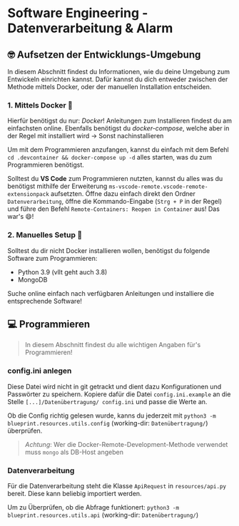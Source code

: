 # Software Engineering - Datenverarbeitung & Alarm

## 🤓 Aufsetzen der Entwicklungs-Umgebung
In diesem Abschnitt findest du Informationen, wie du deine Umgebung zum Entwickeln einrichten kannst. Dafür kannst du dich entweder zwischen der Methode mittels Docker, oder der manuellen Installation entscheiden.

### 1. Mittels Docker 🐳
Hierfür benötigst du nur: *Docker*! Anleitungen zum Installieren findest du am einfachsten online. Ebenfalls benötigst du *docker-compose*, welche aber in der Regel mit installiert wird -> Sonst nachinstallieren

Um mit dem Programmieren anzufangen, kannst du einfach mit dem Befehl `cd .devcontainer && docker-compose up -d` alles starten, was du zum Programmieren benötigst.

Solltest du **VS Code** zum Programmieren nutzten, kannst du alles was du benötigst mithilfe der Erweiterung `ms-vscode-remote.vscode-remote-extensionpack` aufsetzten. Öffne dazu einfach direkt den Ordner `Datenverarbeitung`, öffne die Kommando-Eingabe (`Strg + P` in der Regel) und führe den Befehl `Remote-Containers: Reopen in Container` aus! Das war's 😄!

### 2. Manuelles Setup 🗿
Solltest du dir nicht Docker installieren wollen, benötigst du folgende Software zum Programmieren:

- Python 3.9 (vllt geht auch 3.8)
- MongoDB

Suche online einfach nach verfügbaren Anleitungen und installiere die entsprechende Software!

## 💻 Programmieren
> In diesem Abschnitt findest du alle wichtigen Angaben für's Programmieren!

### config.ini anlegen
Diese Datei wird nicht in git getrackt und dient dazu Konfigurationen und Passwörter zu speichern. Kopiere dafür die Datei `config.ini.example` an die Stelle `[...]/Datenübertragung/ config.ini` und passe die Werte an.

Ob die Config richtig gelesen wurde, kanns du jederzeit mit `python3 -m blueprint.resources.utils.config` (working-dir: `Datenübertragung/`) überprüfen. 

> *Achtung*: Wer die Docker-Remote-Development-Methode verwendet muss `mongo` als DB-Host angeben

### Datenverarbeitung
Für die Datenverarbeitung steht die Klasse `ApiRequest` in `resources/api.py` bereit. Diese kann beliebig importiert werden.

Um zu Überprüfen, ob die Abfrage funktionert: `python3 -m blueprint.resources.utils.api` (working-dir: `Datenübertragung/`)
